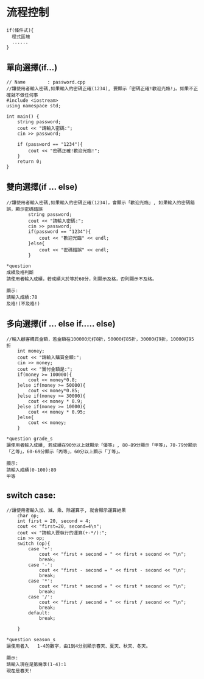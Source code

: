 # 流程控制
```
if(條件式){
  程式區塊
  ......
}
```

## 單向選擇(if...)

	// Name        : password.cpp
	//讓使用者輸入密碼,如果輸入的密碼正確(1234), 要顯示「密碼正確!歡迎光臨!」。如果不正確就不做任何事
	#include <iostream>
	using namespace std;

	int main() {
		string password;
		cout << "請輸入密碼:";
		cin >> password;

		if (password == "1234"){
			cout << "密碼正確!歡迎光臨!";
		}
		return 0;
	}
## 雙向選擇(if ... else)

	//讓使用者輸入密碼,如果輸入的密碼正確(1234)，會顯示「歡迎光臨」, 如果輸入的密碼錯誤，顯示密碼錯誤
			string password;
			cout << "請輸入密碼:";
			cin >> password;
			if(password == "1234"){
				cout << "歡迎光臨" << endl;
			}else{
				cout << "密碼錯誤" << endl;
			}

```
*question
成績及格判斷
請使用者輸入成績，若成績大於等於60分，則顯示及格，否則顯示不及格。

顯示:
請輸入成績:78
及格!(不及格!)
```

## 多向選擇(if ... else if..... else)
	//輸入顧客購買金額，若金額在100000元打8折，50000打85折，30000打9折，10000打95折
		int money;
		cout << "請輸入購買金額:";
		cin >> money;
		cout << "實付金額是:";
		if(money >= 100000){
			cout << money*0.8;
		}else if(money >= 50000){
			cout << money*0.85;
		}else if(money >= 30000){
			cout << money * 0.9;
		}else if(money >= 10000){
			cout << money * 0.95;
		}else{
			cout << money;
		}

```
*question grade_s
讓使用者輸入成績, 若成績在90分以上就顯示「優等」, 80-89分顯示「甲等」，70-79分顯示「乙等」，60-69分顯示「丙等」，60分以上顯示「丁等」。

顯示:
請輸入成績(0-100):89
甲等
```
## switch case:

	//讓使用者輸入加、減、乘、除運算子, 就會顯示運算結果
		char op;
		int first = 20, second = 4;
		cout << "first=20, second=4\n";
		cout << "請輸入要執行的運算(+-*/):";
		cin >> op;
		switch (op){
			case '+':
				cout << "first + second = " << first + second << "\n";
				break;
			case '-':
				cout << "first - second = " << first - second << "\n";
				break;
			case '*':
				cout << "first * second = " << first * second << "\n";
				break;
			case '/':
				cout << "first / second = " << first / second << "\n";
				break;
			default:
				break;
	
		}

```
*question season_s
讓使用者入	1-4的數字，由1到4分別顯示春天、夏天、秋天、冬天。

顯示:
請輸入現在是第幾季(1-4):1
現在是春天!
```	
